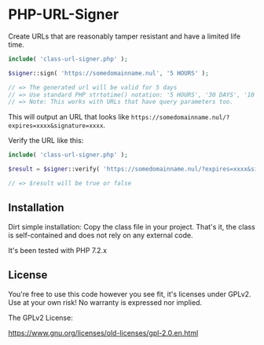 # PHP-URL-Signer
Create URLs that are reasonably tamper resistant and have a limited life time.

```php
include( 'class-url-signer.php' );

$signer::sign( 'https://somedomainname.nul', '5 HOURS' );

// => The generated url will be valid for 5 days
// => Use standard PHP strtotime() notation: '5 HOURS', '30 DAYS', '10 MINUTES', etc
// => Note: This works with URLs that have query parameters too. 
```
This will output an URL that looks like `https://somedomainname.nul/?expires=xxxx&signature=xxxx`.

Verify the URL like this: 

```php
include( 'class-url-signer.php' );

$result = $signer::verify( 'https://somedomainname.nul/?expires=xxxx&signature=xxxx' );

// => $result will be true or false
```

## Installation

Dirt simple installation: Copy the class file in your project. That's it, the class is self-contained and does not rely on any external code. 

It's been tested with PHP 7.2.x

## License
You're free to use this code however you see fit, it's licenses under GPLv2. Use at your own risk! No warranty is expressed nor implied.

The GPLv2 License:

https://www.gnu.org/licenses/old-licenses/gpl-2.0.en.html
